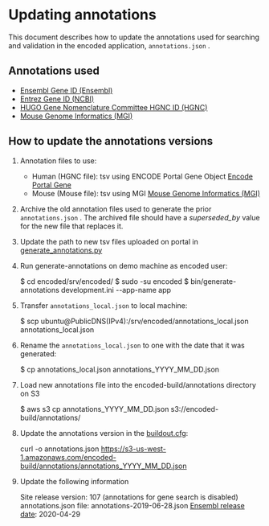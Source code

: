 Updating annotations
=========================

This document describes how to update the annotations used for searching and validation in the encoded application, ```annotations.json``` .

Annotations used
---------------- 

* [Ensembl Gene ID (Ensembl)]
* [Entrez Gene ID (NCBI)]
* [HUGO Gene Nomenclature Committee HGNC ID (HGNC)]
* [Mouse Genome Informatics (MGI)]

How to update the annotations versions
---------------- 

1. Annotation files to use:
	
	* Human (HGNC file): tsv using ENCODE Portal Gene Object [Encode Portal Gene]
	* Mouse (Mouse file): tsv using MGI [Mouse Genome Informatics (MGI)]

2. Archive the old annotation files used to generate the prior ```annotations.json``` . The archived file should have a *superseded_by* value for the new file that replaces it.

3. Update the path to new tsv files uploaded on portal in [generate_annotations.py]

4. Run generate-annotations on demo machine as encoded user:

	$ cd encoded/srv/encoded/
	$ sudo -su encoded
	$ bin/generate-annotations development.ini --app-name app

5. Transfer ```annotations_local.json``` to local machine:

	$ scp ubuntu@PublicDNS(IPv4):/srv/encoded/annotations_local.json annotations_local.json

6. Rename the ```annotations_local.json``` to one with the date that it was generated:

	$ cp annotations_local.json annotations_YYYY_MM_DD.json

7. Load new annotations file into the encoded-build/annotations directory on S3

	$ aws s3 cp annotations_YYYY_MM_DD.json s3://encoded-build/annotations/

8.  Update the annotations version in the [buildout.cfg]:

	curl -o annotations.json https://s3-us-west-1.amazonaws.com/encoded-build/annotations/annotations_YYYY_MM_DD.json

9.  Update the following information
    
    Site release version: 107 (annotations for gene search is disabled)
    annotations.json file: annotations-2019-06-28.json
    [Ensembl release date]: 2020-04-29

[Ensembl Gene ID (Ensembl)]: http://ensembl.org/
[Entrez Gene ID (NCBI)]: http://ncbi.nlm.nih.gov/gene/
[HUGO Gene Nomenclature Committee HGNC ID (HGNC)]: http://genenames.org
[Mouse Genome Informatics (MGI)]: http://informatics.jax.org
[Encode Portal Gene]: http://encodeproject.org/search/?type=Gene
[buildout.cfg]: ../../../buildout.cfg
[generate_annotations.py]: ../../../src/encoded/commands/generate_annotations.py
[Ensembl release date]: http://ensembl.info